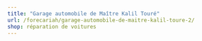 ```yaml
---
title: "Garage automobile de Maître Kalil Touré"
url: /forecariah/garage-automobile-de-maitre-kalil-toure-2/
shop: réparation de voitures
---
```


